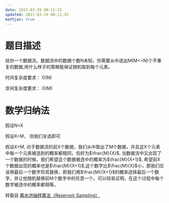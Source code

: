 ```yaml
---
date: 2021-03-29 00:11:33
updated: 2021-03-29 00:11:33
mathjax: true
---
```


# 题目描述

给你一个数据流，数据流中的数据个数N未知，你需要从中选出M(M<=N)个不重复的数据,用什么样子的策略能保证随机取到每个元素。

时间复杂度要求： O(N)

空间复杂度要求： O(M)

# 数学归纳法

假设N=X

假设X=M， 则我们全选即可

假设X>M, 对于数据流的前X个数据，我们从中取出了M个数据，并且这X个元素中每一个元素被选到的概率都相同，恰好为$\frac{M}{X}$, 当数据流中又出现了一个数据的时候，我们希望这个数据被选中的概率为$\frac{M}{X+1}$, 希望前X个数据出现的概率也是$\frac{M}{X+1}$,这个数字比$\frac{M}{X}$小，那我们应该用最后一个数字将其替换，即我们用$\frac{M}{X+1}$的概率选择最后一个数字，并让他随机替换前M个数字中的任意一个。可以轻易证明，在这个过程中每个数字被选中的概率都相等。

转载自 [蓄水池抽样算法（Reservoir Sampling）](https://www.jianshu.com/p/7a9ea6ece2af)








